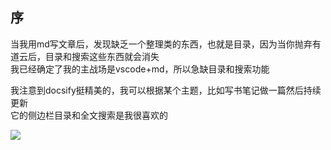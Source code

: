 ## 序
当我用md写文章后，发现缺乏一个整理类的东西，也就是目录，因为当你抛弃有道云后，目录和搜索这些东西就会消失  
我已经确定了我的主战场是vscode+md，所以急缺目录和搜索功能  

我注意到docsify挺精美的，我可以根据某个主题，比如写书笔记做一篇然后持续更新  
它的侧边栏目录和全文搜索是我很喜欢的  

![](https://cdn.jsdelivr.net/gh/mask2012/imgBed/newToDocsify20200115144651.png)

